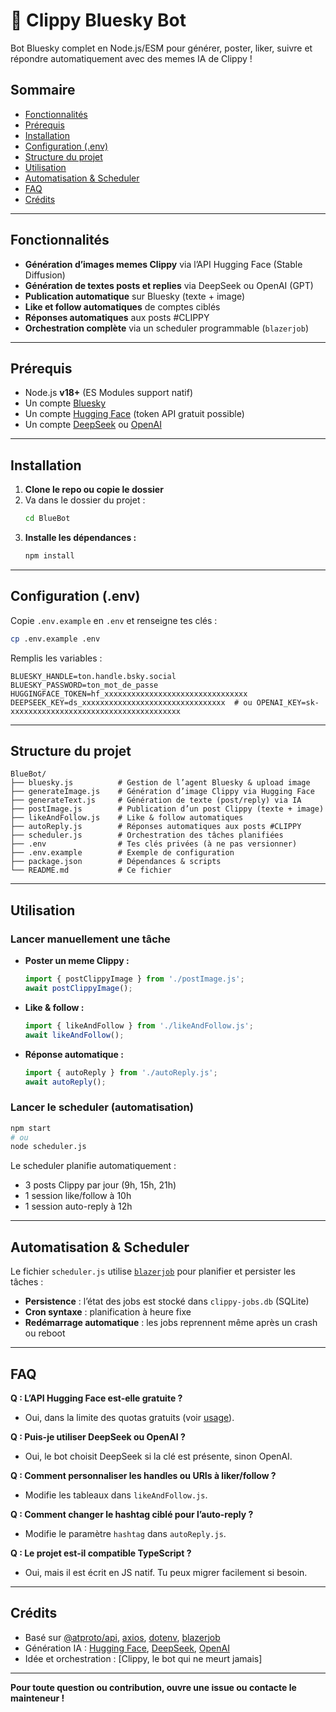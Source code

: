 # 🤖 Clippy Bluesky Bot

Bot Bluesky complet en Node.js/ESM pour générer, poster, liker, suivre et répondre automatiquement avec des memes IA de Clippy !

## Sommaire
- [Fonctionnalités](#fonctionnalités)
- [Prérequis](#prérequis)
- [Installation](#installation)
- [Configuration (.env)](#configuration-env)
- [Structure du projet](#structure-du-projet)
- [Utilisation](#utilisation)
- [Automatisation & Scheduler](#automatisation--scheduler)
- [FAQ](#faq)
- [Crédits](#crédits)

---

## Fonctionnalités
- **Génération d’images memes Clippy** via l’API Hugging Face (Stable Diffusion)
- **Génération de textes posts et replies** via DeepSeek ou OpenAI (GPT)
- **Publication automatique** sur Bluesky (texte + image)
- **Like et follow automatiques** de comptes ciblés
- **Réponses automatiques** aux posts #CLIPPY
- **Orchestration complète** via un scheduler programmable (`blazerjob`)

---

## Prérequis
- Node.js **v18+** (ES Modules support natif)
- Un compte [Bluesky](https://bsky.social/)
- Un compte [Hugging Face](https://huggingface.co/) (token API gratuit possible)
- Un compte [DeepSeek](https://deepseek.com/) ou [OpenAI](https://platform.openai.com/)

---

## Installation

1. **Clone le repo ou copie le dossier**
2. Va dans le dossier du projet :
   ```bash
   cd BlueBot
   ```
3. **Installe les dépendances :**
   ```bash
   npm install
   ```

---

## Configuration (.env)

Copie `.env.example` en `.env` et renseigne tes clés :
```bash
cp .env.example .env
```

Remplis les variables :
```
BLUESKY_HANDLE=ton.handle.bsky.social
BLUESKY_PASSWORD=ton_mot_de_passe
HUGGINGFACE_TOKEN=hf_xxxxxxxxxxxxxxxxxxxxxxxxxxxxxxxx
DEEPSEEK_KEY=ds_xxxxxxxxxxxxxxxxxxxxxxxxxxxxxxxx  # ou OPENAI_KEY=sk-xxxxxxxxxxxxxxxxxxxxxxxxxxxxxxxxxxxxxx
```

---

## Structure du projet

```
BlueBot/
├── bluesky.js          # Gestion de l’agent Bluesky & upload image
├── generateImage.js    # Génération d’image Clippy via Hugging Face
├── generateText.js     # Génération de texte (post/reply) via IA
├── postImage.js        # Publication d’un post Clippy (texte + image)
├── likeAndFollow.js    # Like & follow automatiques
├── autoReply.js        # Réponses automatiques aux posts #CLIPPY
├── scheduler.js        # Orchestration des tâches planifiées
├── .env                # Tes clés privées (à ne pas versionner)
├── .env.example        # Exemple de configuration
├── package.json        # Dépendances & scripts
└── README.md           # Ce fichier
```

---

## Utilisation

### Lancer manuellement une tâche
- **Poster un meme Clippy :**
  ```js
  import { postClippyImage } from './postImage.js';
  await postClippyImage();
  ```
- **Like & follow :**
  ```js
  import { likeAndFollow } from './likeAndFollow.js';
  await likeAndFollow();
  ```
- **Réponse automatique :**
  ```js
  import { autoReply } from './autoReply.js';
  await autoReply();
  ```

### Lancer le scheduler (automatisation)
```bash
npm start
# ou
node scheduler.js
```

Le scheduler planifie automatiquement :
- 3 posts Clippy par jour (9h, 15h, 21h)
- 1 session like/follow à 10h
- 1 session auto-reply à 12h

---

## Automatisation & Scheduler

Le fichier `scheduler.js` utilise [`blazerjob`](https://www.npmjs.com/package/blazerjob) pour planifier et persister les tâches :
- **Persistence** : l’état des jobs est stocké dans `clippy-jobs.db` (SQLite)
- **Cron syntaxe** : planification à heure fixe
- **Redémarrage automatique** : les jobs reprennent même après un crash ou reboot

---

## FAQ

**Q : L’API Hugging Face est-elle gratuite ?**
- Oui, dans la limite des quotas gratuits (voir [usage](https://huggingface.co/settings/usage)).

**Q : Puis-je utiliser DeepSeek ou OpenAI ?**
- Oui, le bot choisit DeepSeek si la clé est présente, sinon OpenAI.

**Q : Comment personnaliser les handles ou URIs à liker/follow ?**
- Modifie les tableaux dans `likeAndFollow.js`.

**Q : Comment changer le hashtag ciblé pour l’auto-reply ?**
- Modifie le paramètre `hashtag` dans `autoReply.js`.

**Q : Le projet est-il compatible TypeScript ?**
- Oui, mais il est écrit en JS natif. Tu peux migrer facilement si besoin.

---

## Crédits
- Basé sur [@atproto/api](https://github.com/bluesky-social/atproto), [axios](https://github.com/axios/axios), [dotenv](https://github.com/motdotla/dotenv), [blazerjob](https://www.npmjs.com/package/blazerjob)
- Génération IA : [Hugging Face](https://huggingface.co/), [DeepSeek](https://deepseek.com/), [OpenAI](https://platform.openai.com/)
- Idée et orchestration : [Clippy, le bot qui ne meurt jamais]

---

**Pour toute question ou contribution, ouvre une issue ou contacte le mainteneur !**